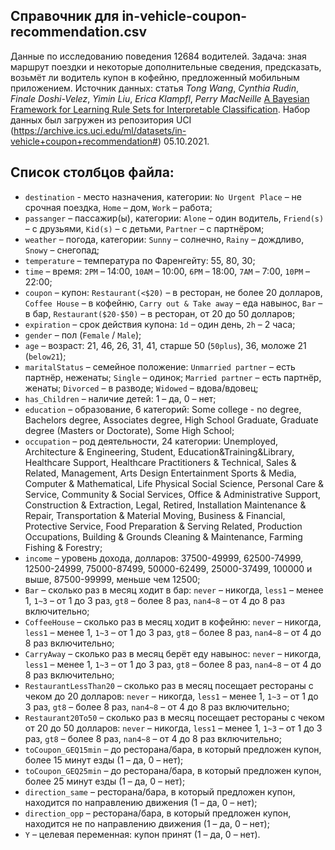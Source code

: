
## Справочник для **in-vehicle-coupon-recommendation.csv**

Данные по исследованию поведения 12684 водителей. Задача: зная маршрут поездки и некоторые дополнительные сведения, предсказать, возьмёт ли водитель купон в кофейню, предложенный мобильным приложением. Источник данных: статья *Tong Wang*, *Cynthia Rudin*, *Finale Doshi-Velez*, *Yimin Liu*, *Erica Klampfl*, *Perry MacNeille* [A Bayesian Framework for Learning Rule Sets for Interpretable Classification](https://jmlr.org/papers/volume18/16-003/16-003.pdf). Набор данных был загружен из репозитория UCI (<https://archive.ics.uci.edu/ml/datasets/in-vehicle+coupon+recommendation#>) 05.10.2021.    

## Список столбцов файла:   

* `destination` - место назначения, категории: `No Urgent Place` – не срочная поездка, `Home` – дом, `Work` – работа;  
* `passanger` – пассажир(ы), категории: `Alone` – один водитель, `Friend(s)` – с друзьями, `Kid(s)` – с детьми, `Partner` – с партнёром;   
* `weather` – погода, категории: `Sunny` – солнечно, `Rainy` – дождливо, `Snowy` – снегопад;   
* `temperature` – температура по Фаренгейту: 55, 80, 30;  
* `time` – время: `2PM` – 14:00, `10AM` – 10:00, `6PM` – 18:00, `7AM` – 7:00, `10PM` – 22:00;   
* `coupon` – купон: `Restaurant(<$20)` – в ресторан, не более 20 долларов, `Coffee House` – в кофейню, `Carry out & Take away` – еда навынос, `Bar` – в бар, `Restaurant($20-$50)` – в ресторан, от 20 до 50 долларов;   
* `expiration` – срок действия купона: `1d` – один день, `2h` – 2 часа;   
* `gender` – пол (`Female` / `Male`);   
* `age` – возраст: 21, 46, 26, 31, 41, старше 50 (`50plus`), 36, моложе 21 (`below21`);   
* `maritalStatus` – семейное положение: `Unmarried partner` – есть партнёр, неженаты; `Single` – одинок; `Married partner` – есть партнёр, женаты; `Divorced` – в разводе; `Widowed` – вдова/вдовец;   
* `has_Children` – наличие детей: 1 – да, 0 – нет;   
* `education` – образование, 6 категорий: Some college - no degree, Bachelors degree, Associates degree, High School Graduate, Graduate degree (Masters or Doctorate), Some High School;   
* `occupation` – род деятельности, 24 категории: Unemployed, Architecture & Engineering, Student, Education&Training&Library, Healthcare Support, Healthcare Practitioners & Technical, Sales & Related, Management, Arts Design Entertainment Sports & Media, Computer & Mathematical, Life Physical Social Science, Personal Care & Service, Community & Social Services, Office & Administrative Support, Construction & Extraction, Legal, Retired, Installation Maintenance & Repair, Transportation & Material Moving, Business & Financial, Protective Service, Food Preparation & Serving Related, Production Occupations, Building & Grounds Cleaning & Maintenance, Farming Fishing & Forestry;   
* `income` – уровень дохода, долларов: 37500-49999, 62500-74999, 12500-24999, 75000-87499, 50000-62499, 25000-37499, 100000 и выше, 87500-99999, меньше чем 12500;   
* `Bar` – сколько раз в месяц ходит в бар: `never` – никогда, `less1` – менее 1, `1~3` – от 1 до 3 раз, `gt8` – более 8 раз, `nan4~8` – от 4 до 8 раз включительно;  
* `CoffeeHouse` – сколько раз в месяц ходит в кофейню: `never` – никогда, `less1` – менее 1, `1~3` – от 1 до 3 раз, `gt8` – более 8 раз, `nan4~8` – от 4 до 8 раз включительно;  
* `CarryAway` – сколько раз в месяц берёт еду навынос: `never` – никогда, `less1` – менее 1, `1~3` – от 1 до 3 раз, `gt8` – более 8 раз, `nan4~8` – от 4 до 8 раз включительно;  
* `RestaurantLessThan20` – сколько раз в месяц посещает рестораны с чеком до 20 долларов: `never` – никогда, `less1` – менее 1, `1~3` – от 1 до 3 раз, `gt8` – более 8 раз, `nan4~8` – от 4 до 8 раз включительно;  
* `Restaurant20To50` – сколько раз в месяц посещает рестораны с чеком от 20 до 50 долларов: `never` – никогда, `less1` – менее 1, `1~3` – от 1 до 3 раз, `gt8` – более 8 раз, `nan4~8` – от 4 до 8 раз включительно;  
* `toCoupon_GEQ15min` – до ресторана/бара, в который предложен купон, более 15 минут езды (1 – да, 0 – нет);   
* `toCoupon_GEQ25min` – до ресторана/бара, в который предложен купон, более 25 минут езды (1 – да, 0 – нет);   
* `direction_same` – ресторана/бара, в который предложен купон, находится по направлению движения (1 – да, 0 – нет);  
* `direction_opp` – ресторана/бара, в который предложен купон, находится не по направлению движения (1 – да, 0 – нет);  
* `Y` – целевая переменная: купон принят (1 – да, 0 – нет).   